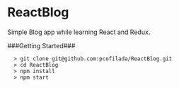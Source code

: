 # ReactBlog

Simple Blog app while learning React and Redux.

###Getting Started###

```
  > git clone git@github.com:pcofilada/ReactBlog.git
  > cd ReactBlog
  > npm install
  > npm start
```
